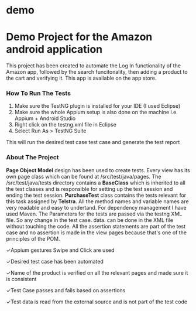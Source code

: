 # demo

<H1>Demo Project for the Amazon android application</H1>

This project has been created to automate the Log In functionality of the Amazon app, followed by the search funcitonality, then adding a product to the cart and verifying it. This app is available on the app store.

<h3>How To Run The Tests</h3>

1. Make sure the TestNG plugin is installed for your IDE (I used Eclipse)
2. Make sure the whole Appium setup is also done on the machine i.e. Appium + Android Studio
2. Right click on the testng.xml file in Eclipse
3. Select Run As > TestNG Suite

This will run the desired test case test case and generate the test report

<h3>About The Project</h3>

<b>Page Object Model</b> design has been used to create tests. Every view has its own page class which can be found at /src/test/java/pages. The /src/test/java/tests directory contains a <b>BaseClass</b> which is inherited to all the test classes and is responsible for setting up the test session and ending the test session. <b>PurchaseTest</b> class contains the tests relevant for this task assigned by <b>Telstra</b>. All the method names and variable names are very readable and easy to undertand. For dependency management I have used Maven.
The Parameters for the tests are passed via the testng XML file. So any change in the test case. data. can be done in the XML file without touching the code.
All the assertion statements are part of the test case and no assertion is made in the view pages because that's one of the principles of the POM.


&#10003;Appium gestures Swipe and Click are used

&#10003;Desired test case has been automated

&#10003;Name of the product is verified on all the relevant pages and made sure it is consistent

&#10003;Test Case passes and fails based on assertions

&#10003;Test data is read from the external source and is not part of the test code
